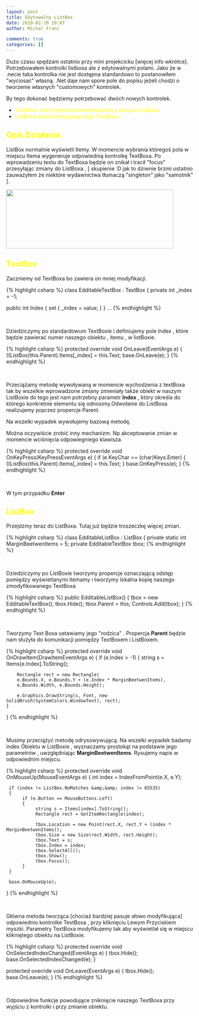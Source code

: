 ```yaml
---
layout: post
title: Edytowalny ListBox
date: 2010-02-20 19:07
author: Michal Franc

comments: true
categories: []
---
```

Dużo czasu spędzam ostatnio przy mini projekcicku [więcej info wkrótce]. Potrzebowałem kontrolki listboxa ale z edytowalnymi polami.
Jako że w .necie taka kontrolka nie jest dostępna standardowo to postanowiłem "wyciosać" własną. .Net daje nam spore pole do popisu jeżeli chodzi o tworzenie własnych "customowych" kontrolek.

By tego dokonać będziemy potrzebować dwóch nowych kontrolek.
<ul>
	<li><span style="color: #ffff00;">TextBoxa  który będzie komunikował się z danymi ListBoxa</span></li>
	<li><span style="color: #ffff00;"> ListBoxa wykorzystującego tego TextBoxa</span></li>
</ul>
<!--more-->
<h2 style="text-align: left;"><span style="color: #ffff00;">Opis Działania.</span></h2>
ListBox normalnie wyświetli Itemy. W momencie wybrania któregoś pola w miejscu Itema wygeneruje odpowiednią kontrolkę TextBoxa. Po wprowadzeniu textu do TextBoxa będzie on znikał i tracił "focus" przesyłając zmiany do ListBoxa , [ skupienie :D jak to dziwnie brzmi ostatnio zauważyłem że niektóre wydawnictwa tłumaczą "singleton" jako "samotnik" ].

<a href="http://lammichalfranc.files.wordpress.com/2010/02/edytowalny-listbox-test.jpg"><img class="aligncenter size-full wp-image-332" title="Edytowalny ListBox Test" src="http://lammichalfranc.files.wordpress.com/2010/02/edytowalny-listbox-test.jpg" alt="" width="450" height="158" /></a>
<h2><span style="color: #ffff00;">TextBox</span></h2>
Zaczniemy od TextBoxa bo zawiera on mniej modyfikacji.

{% highlight csharp %}
class EdditableTextBox : TextBox
{
   private int _index = -1;

   public int Index
   {
    set { _index = value; }
   }
...
{% endhighlight %}

&nbsp;

Dziedziczymy po standardowum TextBoxie i definiujemy pole Index , które będzie zawierać numer naszego obiektu , itemu , w listBoxie.

{% highlight csharp %}
protected override void OnLeave(EventArgs e)
{
   ((ListBox)this.Parent).Items[_index] = this.Text;
   base.OnLeave(e);
}
{% endhighlight %}

&nbsp;

Przeciążamy metodę wywoływaną w momencie wychodzenia z textBoxa tak by wszelkie wprowadzone zmiany zmieniały także obiekt w naszym ListBoxie do tego jest nam potrzebny parametr <strong>Index</strong> , który określa do którego konkretnie elementu się odnosimy.Odwołanie do ListBoxa realizujemy poprzez propercje Parent.

Na wszelki wypadek wywołujemy bazową metodę.

Można oczywiście zrobić inny mechanizm. Np akceptowanie zmian w momencie wciśnięcia odpowiegniego klawisza.

{% highlight csharp %}
protected override void OnKeyPress(KeyPressEventArgs e)
{
   if (e.KeyChar == (char)Keys.Enter)
   {
      ((ListBox)this.Parent).Items[_index] = this.Text;
   }
   base.OnKeyPress(e);
}
{% endhighlight %}

&nbsp;

W tym przypadku <strong>Enter</strong>
<h2><span style="color: #ffff00;">ListBox</span></h2>
Przejdzmy teraz do ListBoxa. Tutaj już będzie troszeczkę więcej zmian.

{% highlight csharp %}
class EdditableListBox : ListBox
{
      private static int MarginBeetwenItems = 5;
      private EdditableTextBox tbox;
{% endhighlight %}

&nbsp;

Dziedziczymy po ListBoxie tworzymy propercje oznaczającą odstęp pomiędzy wyświetlanymi itemamy i tworzymy lokalna kopię naszego zmodyfikowanego TextBoxa

{% highlight csharp %}
public EdditableListBox()
{
   tbox = new EdditableTextBox();
   tbox.Hide();
   tbox.Parent = this;
   Controls.Add(tbox);
}
{% endhighlight %}

&nbsp;

Tworzymy Text Boxa ustawiamy jego "rodzica" . Propercja <strong>Parent</strong> będzie nam służyła do komunikacji pomiędzy TextBoxem i ListBoxem.

{% highlight csharp %}
protected override void OnDrawItem(DrawItemEventArgs e)
{
   if (e.Index > -1)
   {
        string s = Items[e.Index].ToString();

        Rectangle rect = new Rectangle(
        e.Bounds.X, e.Bounds.Y + (e.Index * MarginBeetwenItems),
        e.Bounds.Width, e.Bounds.Height);

        e.Graphics.DrawString(s, Font, new SolidBrush(SystemColors.WindowText), rect);
    }
}
{% endhighlight %}

&nbsp;

Musimy przeciążyć metodę odrysowywującą. Na wszelki wypadek badamy index Obiektu w ListBoxie , wyznaczamy prostokąt na podstawie jego parametrów , uwzględniając
<strong>MarginBeetwenItems</strong>. Rysujemy napis w odpowiednim miejscu.

{% highlight csharp %}
protected override void OnMouseUp(MouseEventArgs e)
{
     int index = IndexFromPoint(e.X, e.Y);

     if (index != ListBox.NoMatches &amp;&amp; index != 65535)
     {
          if (e.Button == MouseButtons.Left)
          {
               string s = Items[index].ToString();
               Rectangle rect = GetItemRectangle(index);

               tbox.Location = new Point(rect.X, rect.Y + (index * MarginBeetwenItems));
               tbox.Size = new Size(rect.Width, rect.Height);
               tbox.Text = s;
               tbox.Index = index;
               tbox.SelectAll();
               tbox.Show();
               tbox.Focus();
          }
     }

     base.OnMouseUp(e);
}
{% endhighlight %}

&nbsp;

Główna metoda tworząca [chociaż bardziej pasuje słowo modyfikująca] odpowiednio kontrolke TextBoxa , przy kliknięciu Lewym Przyciskiem myszki. Parametry TextBoxa modyfikujemy tak aby wyświetlał się w miejscu klikniętego obiektu na ListBoxie.

{% highlight csharp %}
protected override void OnSelectedIndexChanged(EventArgs e)
{
      tbox.Hide();
      base.OnSelectedIndexChanged(e);
}

protected override void OnLeave(EventArgs e)
{
      tbox.Hide();
      base.OnLeave(e);
}
{% endhighlight %}

&nbsp;

Odpowiednie funkcje powodujące zniknięcie naszego TextBoxa przy wyjściu z kontrolki i przy zmianie obiektu.
